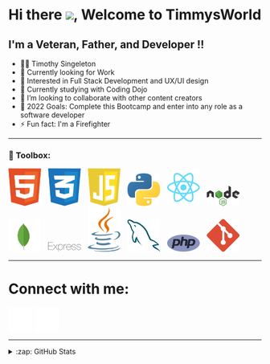 # Hi there <img src="https://raw.githubusercontent.com/MartinHeinz/MartinHeinz/master/wave.gif" width="30px">, Welcome to TimmysWorld


## I'm a Veteran, Father, and Developer !!
 - 👨🏿‍ Timothy Singeleton 
 - 🔭 Currently looking for Work 
 - 🌽 Interested in Full Stack Development and UX/UI design
 - 🌱 Currently studying with Coding Dojo
 - 👯 I’m looking to collaborate with other content creators
 - 🥅 2022 Goals: Complete this Bootcamp and enter into any role as a software developer
 - ⚡ Fun fact: I'm a Firefighter 

---
### 🧰 Toolbox:

<img alt="HTML5" width="65px" src="/img/html-1.svg" style="padding-right:10px;"/>
<img alt="CSS3" width="65px" src="/img/css-3.svg" style="padding-right:10px;"/>
<img alt="JavaScript" width="65px" src="/img/javascript-1.svg" style="padding-right:10px;"/>
<img alt="Python" width="65px" src="img/python-5.svg" style="padding-right:10px;"/>
<img alt="React" width="65px" src="img/react-2.svg" style="padding-right:10px;"/>
<img alt="Nodejs" width="65px" src="/img/nodejs-1.svg" style="padding-right:10px;"/>
<img alt="MongoDb" width="65px" src="img/mongodb-icon-1.svg" style="padding-right:10px;"/>
<img alt="Expressjs" width="65px" src="img/express-109.svg" style="padding-right:10px;"/>
<img alt="Java" width="65px" src="img/java-14.svg" style="padding-right:10px;"/>
<img alt="MySQL" width="65px" src="/img/mysql-6.svg" style="padding-right:10px;"/>
<img alt="PHP" width="65px" src="/img/php-1.svg" style="padding-right:10px;"/>
<img alt="Git" width="65px" src="/img/git-icon.svg" style="padding-right:10px;"/>

---

# Connect with me:

[![website](./img/globe-light.svg)](https://timothysingleton.com)
[![website](./img/linkedin-light.svg)](https://linkedin.com/in/timothy-singleton/)

---
<details>
    <summary>:zap: GitHub Stats</summary>
    <img align="left" alt="TimmysWorld GitHub Stats" src="https://github-readme-stats.vercel.app/api?username=Timmysworld&show_icons=true&hide_border=false&title_color=ff652f&icon_color=FFE400&bg_color=09131B&text_color=ffffff&border_color=0c1a25" />
</details>



[website]: https://timothysingleton.com









